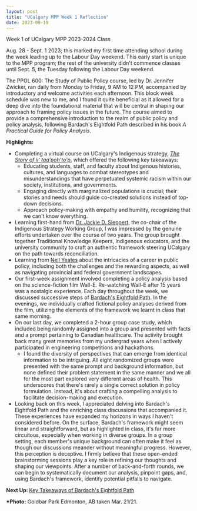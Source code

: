 ```yaml
---
layout: post
title: "UCalgary MPP Week 1 Reflection"
date: 2023-09-19
---
```


<!-- wp:paragraph -->
<p>Week 1 of UCalgary MPP 2023-2024 Class</p>
<!-- /wp:paragraph -->

<!-- wp:paragraph -->
<p>Aug. 28 - Sept. 1 2023; this marked my first time attending school during the week leading up to the Labour Day weekend. This early start is unique to the MPP program; the rest of the university didn't commence classes until Sept. 5, the Tuesday following the Labour Day weekend.</p>
<!-- /wp:paragraph -->

<!-- wp:paragraph -->
<p>The PPOL 600: The Study of Public Policy course, led by Dr. Jennifer Zwicker, ran daily from Monday to Friday, 9 AM to 12 PM, accompanied by introductory and welcome activities each afternoon. This block week schedule was new to me, and I found it quite beneficial as it allowed for a deep dive into the foundational material that will be central in shaping our approach to framing policy issues in the future. The course aimed to provide a comprehensive introduction to the realm of public policy and policy analysis, following Bardach's Eightfold Path described in his book <em>A Practical Guide for Policy Analysis</em>.</p>
<!-- /wp:paragraph -->

<!-- wp:paragraph -->
<p><strong>Highlights:</strong></p>
<!-- /wp:paragraph -->

<!-- wp:list -->
<ul><!-- wp:list-item -->
<li>Completing a virtual course on UCalgary's Indigenous strategy, <em><a rel="noreferrer noopener" href="https://www.youtube.com/watch?v=RG6hI5bTJq8&amp;list=PLQYTr0P7HNUGaCN8ozVCzpspmb_YgxUYw" target="_blank">The Story of ii’ taa’poh’to’p</a></em>, which offered the following key takeaways:<!-- wp:list -->
<ul><!-- wp:list-item -->
<li>Educating students, staff, and faculty about Indigenous histories, cultures, and languages to combat stereotypes and misunderstandings that have perpetuated systemic racism within our society, institutions, and governments.</li>
<!-- /wp:list-item -->

<!-- wp:list-item -->
<li>Engaging directly with marginalized populations is crucial; their stories and needs should guide co-created solutions instead of top-down decisions.&nbsp;</li>
<!-- /wp:list-item -->

<!-- wp:list-item -->
<li>Approach policy-making with empathy and humility, recognizing that we can't know everything.</li>
<!-- /wp:list-item --></ul>
<!-- /wp:list --></li>
<!-- /wp:list-item -->

<!-- wp:list-item -->
<li>Learning first-hand from <a rel="noreferrer noopener" href="https://www.ucalgary.ca/convocation/fall-2018/jackie-d-sieppert" target="_blank">Dr. Jackie D. Sieppert</a>, the co-chair of the Indigenous Strategy Working Group, I was impressed by the genuine efforts undertaken over the course of two years. The group brought together Traditional Knowledge Keepers, Indigenous educators, and the university community to craft an authentic framework steering UCalgary on the path towards reconciliation.</li>
<!-- /wp:list-item -->

<!-- wp:list-item -->
<li>Learning from <a rel="noreferrer noopener" href="https://www.canada.ca/en/immigration-refugees-citizenship/news/2017/06/biography_-_neilyeates.html" target="_blank">Neil Yeates</a> about the intricacies of a career in public policy, including both the challenges and the rewarding aspects, as well as navigating provincial and federal government landscapes.</li>
<!-- /wp:list-item -->

<!-- wp:list-item -->
<li>Our first-week assignment involved completing a policy analysis based on the science-fiction film Wall-E. Re-watching Wall-E after 15 years was a nostalgic experience. Each day throughout the week, we discussed successive steps of <a href="https://ahmedelmeligy.com/2023/09/19/bardachs-eightfold-path-key-takeaways/" target="_blank" rel="noreferrer noopener">Bardach's Eightfold Path</a>. In the evenings, we individually crafted fictional policy analyses derived from the film, utilizing the elements of the framework we learnt in class that same morning.</li>
<!-- /wp:list-item -->

<!-- wp:list-item -->
<li>On our last day, we completed a 2-hour group case study, which included being randomly assigned into a group and presented with facts and a prompt pertaining to Canadian healthcare. The activity brought back many great memories from my undergrad years when I actively participated in engineering competitions and hackathons. <!-- wp:list -->
<ul><!-- wp:list-item -->
<li>I found the diversity of perspectives that can emerge from identical information to be intriguing. All eight randomized groups were presented with the same prompt and background information, but none defined their problem statement in the same manner and we all for the most part explored very different areas of health. This underscores that there's rarely a single correct solution in policy formulation. Instead, it's about crafting a compelling analysis to facilitate decision-making and execution. </li>
<!-- /wp:list-item --></ul>
<!-- /wp:list --></li>
<!-- /wp:list-item -->

<!-- wp:list-item -->
<li>Looking back on this week, I appreciated delving into Bardach's Eightfold Path and the enriching class discussions that accompanied it. These experiences have expanded my horizons in ways I haven't considered before. On the surface, Bardach's framework might seem linear and straightforward, but as highlighted in class, it's far more circuitous, especially when working in diverse groups. In a group setting, each member's unique background can often make it feel as though our discussions meander without meaningful progress. However, this perception is deceptive. I firmly believe that these open-ended brainstorming sessions play a key role in refining our thoughts and shaping our viewpoints. After a number of back-and-forth rounds, we can begin to systematically document our analysis, pinpoint gaps, and, using Bardach's framework, identify potential pitfalls to navigate. </li>
<!-- /wp:list-item --></ul>
<!-- /wp:list -->

<!-- wp:paragraph -->
<p><strong>Next Up: </strong><a rel="noreferrer noopener" href="https://ahmedelmeligy.com/2023/09/19/bardachs-eightfold-path-key-takeaways/" target="_blank">Key Takeaways of Bardach's Eightfold Path</a></p>
<!-- /wp:paragraph -->

<!-- wp:paragraph -->
<p><strong>*Photo:</strong> Goldbar Park Edmonton, AB taken Mar. 21/21.</p>
<!-- /wp:paragraph -->
